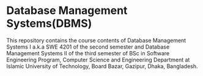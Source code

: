 # Database Management Systems(DBMS)

This repository contains the course contents of Database Management Systems I a.k.a SWE 4201 of the second semester and Database Management Systems II of the third semester of BSc in Software Engineering Program, Computer Science and Engineering Department at Islamic University of Technology, Board Bazar, Gazipur, Dhaka, Bangladesh.

